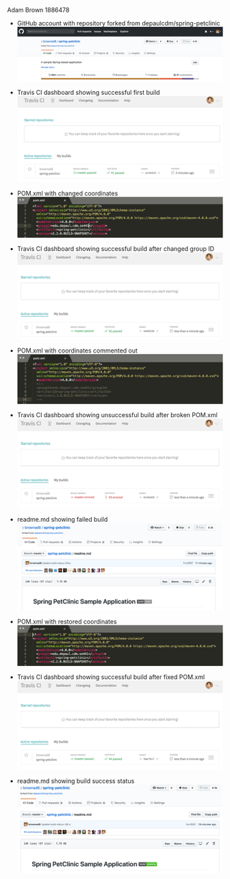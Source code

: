 Adam Brown 1886478

- GitHub account with repository forked from depaulcdm/spring-petclinic
![Forked Repo](figures/forked.png)

- Travis CI dashboard showing successful first build
![First Build](figures/firstBuild.png)

- POM.xml with changed coordinates
![POM with changed group ID](figures/coordinates.png)

- Travis CI dashboard showing successful build after changed group ID
![Second Build](figures/secondBuild.png)

- POM.xml with coordinates commented out
![POM without coordinates](figures/commentedOut.png)

- Travis CI dashboard showing unsuccessful build after broken POM.xml
![Third Build](figures/thirdBuild.png)

- readme.md showing failed build
![readme fail](figures/gitHubFail.png)

- POM.xml with restored coordinates
![POM with restored coordinates](figures/coordinates2.png)

- Travis CI dashboard showing successful build after fixed POM.xml
![Fourth Build](figures/fourthBuild.png)

- readme.md showing build success status
![readme pass](figures/gitHubPass.png)